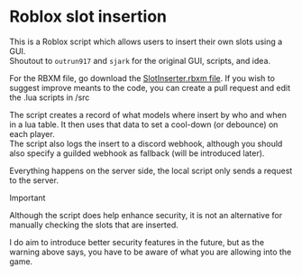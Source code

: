 # Roblox slot insertion
 This is a Roblox script which allows users to insert their own slots using a GUI. \
 Shoutout to `outrun917` and `sjark` for the original GUI, scripts, and idea.

 For the RBXM file, go download the [SlotInserter.rbxm file](https://github.com/Hypurrnating/Roblox-slot-insertion/raw/main/SlotInserter.rbxm). If you wish to suggest improve meants to the code, you can create a pull request and edit the .lua scripts in /src

 The script creates a record of what models where insert by who and when in a lua table. It then uses that data to set a cool-down (or debounce) on each player. \
 The script also logs the insert to a discord webhook, although you should also specify a guilded webhook as fallback (will be introduced later).

 Everything happens on the server side, the local script only sends a request to the server.

 > [!IMPORTANT]
 > Although the script does help enhance security, it is not an alternative for manually checking the slots that are inserted.
 
 I do aim to introduce better security features in the future, but as the warning above says, you have to be aware of what you are allowing into the game.
